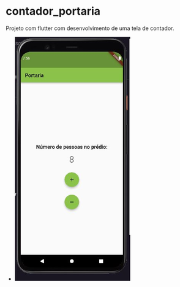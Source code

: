 # contador_portaria

Projeto com flutter com desenvolvimento de uma tela de contador.



- ![ Contador Portaria](https://github.com/jaquelinesilfe/contador_portaria/blob/ba733d1dc715c19b13fa13553eda465db64c2d6f/tela%20contador.JPG)
